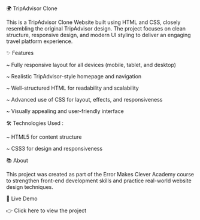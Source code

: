 🌍 TripAdvisor Clone

This is a TripAdvisor Clone Website built using HTML and CSS, closely resembling the original TripAdvisor design. The project focuses on clean structure, responsive design, and modern UI styling to deliver an engaging travel platform experience.

✨ Features

~ Fully responsive layout for all devices (mobile, tablet, and desktop)

~ Realistic TripAdvisor-style homepage and navigation

~ Well-structured HTML for readability and scalability

~ Advanced use of CSS for layout, effects, and responsiveness

~ Visually appealing and user-friendly interface



🛠️ Technologies Used :

~ HTML5 for content structure

~ CSS3 for design and responsiveness

📚 About

This project was created as part of the Error Makes Clever Academy course to strengthen front-end development skills and practice real-world website design techniques.

🔗 Live Demo

👉 Click here to view the project
